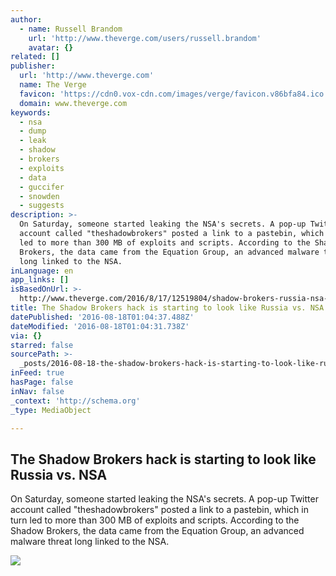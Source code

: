 ```yaml
---
author:
  - name: Russell Brandom
    url: 'http://www.theverge.com/users/russell.brandom'
    avatar: {}
related: []
publisher:
  url: 'http://www.theverge.com'
  name: The Verge
  favicon: 'https://cdn0.vox-cdn.com/images/verge/favicon.v86bfa84.ico'
  domain: www.theverge.com
keywords:
  - nsa
  - dump
  - leak
  - shadow
  - brokers
  - exploits
  - data
  - guccifer
  - snowden
  - suggests
description: >-
  On Saturday, someone started leaking the NSA's secrets. A pop-up Twitter
  account called "theshadowbrokers" posted a link to a pastebin, which in turn
  led to more than 300 MB of exploits and scripts. According to the Shadow
  Brokers, the data came from the Equation Group, an advanced malware threat
  long linked to the NSA.
inLanguage: en
app_links: []
isBasedOnUrl: >-
  http://www.theverge.com/2016/8/17/12519804/shadow-brokers-russia-nsa-hack-equation-group
title: The Shadow Brokers hack is starting to look like Russia vs. NSA
datePublished: '2016-08-18T01:04:37.488Z'
dateModified: '2016-08-18T01:04:31.738Z'
via: {}
starred: false
sourcePath: >-
  _posts/2016-08-18-the-shadow-brokers-hack-is-starting-to-look-like-russia-vs.md
inFeed: true
hasPage: false
inNav: false
_context: 'http://schema.org'
_type: MediaObject

---
```

<article style=""><h1>The Shadow Brokers hack is starting to look like Russia vs. NSA</h1><p>On Saturday, someone started leaking the NSA's secrets. A pop-up Twitter account called "theshadowbrokers" posted a link to a pastebin, which in turn led to more than 300 MB of exploits and scripts. According to the Shadow Brokers, the data came from the Equation Group, an advanced malware threat long linked to the NSA.</p><img src="https://cdn3.vox-cdn.com/thumbor/YCx4L9mdsnALSUCVkfnRRj0sApQ=/0x51:856x533/1600x900/cdn0.vox-cdn.com/uploads/chorus_image/image/50424055/nsa.0.jpg" /></article>